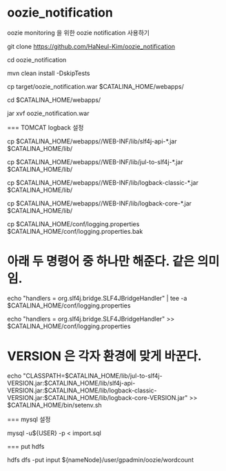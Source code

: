 # oozie_notification

oozie monitoring 을 위한 oozie notification 사용하기

git clone https://github.com/HaNeul-Kim/oozie_notification

cd oozie_notification

mvn clean install -DskipTests

cp target/oozie_notification.war $CATALINA_HOME/webapps/<APP>

cd $CATALINA_HOME/webapps/<APP>

jar xvf oozie_notification.war

=== TOMCAT logback 설정

cp $CATALINA_HOME/webapps/<APP>/WEB-INF/lib/slf4j-api-*.jar $CATALINA_HOME/lib/

cp $CATALINA_HOME/webapps/<APP>/WEB-INF/lib/jul-to-slf4j-*.jar $CATALINA_HOME/lib/

cp $CATALINA_HOME/webapps/<APP>/WEB-INF/lib/logback-classic-*.jar $CATALINA_HOME/lib/

cp $CATALINA_HOME/webapps/<APP>/WEB-INF/lib/logback-core-*.jar $CATALINA_HOME/lib/

cp $CATALINA_HOME/conf/logging.properties $CATALINA_HOME/conf/logging.properties.bak

# 아래 두 명령어 중 하나만 해준다. 같은 의미임.
echo "handlers = org.slf4j.bridge.SLF4JBridgeHandler" | tee -a $CATALINA_HOME/conf/logging.properties

echo "handlers = org.slf4j.bridge.SLF4JBridgeHandler" >> $CATALINA_HOME/conf/logging.properties

# VERSION 은 각자 환경에 맞게 바꾼다.
echo "CLASSPATH=\$CATALINA_HOME/lib/jul-to-slf4j-VERSION.jar:\$CATALINA_HOME/lib/slf4j-api-VERSION.jar:\$CATALINA_HOME/lib/logback-classic-VERSION.jar:\$CATALINA_HOME/lib/logback-core-VERSION.jar" >> $CATALINA_HOME/bin/setenv.sh

=== mysql 설정

mysql -u${USER} -p < import.sql

=== put hdfs

hdfs dfs -put input ${nameNode}/user/gpadmin/oozie/wordcount
